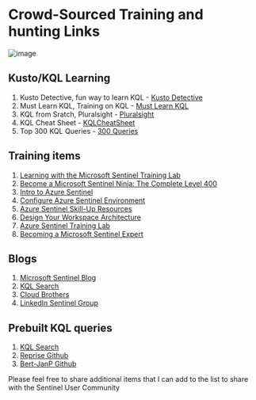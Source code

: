 # **Crowd-Sourced Training and hunting Links**

![image](https://github.com/MSJosh/documentation/assets/120500937/608929d8-d8c9-4c91-87bb-51e4d64f6ce9)



## **Kusto/KQL Learning**
1. Kusto Detective, fun way to learn KQL - [Kusto Detective](https://detective.kusto.io)
2. Must Learn KQL, Training on KQL - [Must Learn KQL](https://github.com/rod-trent/MustLearnKQL)
3. KQL from Sratch, Pluralsight - [Pluralsight](https://www.pluralsight.com/courses/kusto-query-language-kql-from-scratch)
4. KQL Cheat Sheet - [KQLCheatSheet](https://github.com/MSJosh/documentation/blob/main/Sentinel/Training%20Documents/kql_cheat_sheet_v01%20(2).pdf)
5. Top 300 KQL Queries - [300 Queries](https://github.com/MSJosh/documentation/blob/main/Sentinel/Training%20Documents/Top%20300%20Azure%20Sentinel%20KQL%20Query%20_%20%20(1).pdf)

## **Training items**
1. [Learning with the Microsoft Sentinel Training Lab](https://github.com/microsoft/techcommunity.microsoft.com/tree/master/microsoft-sentinel-blog/learning-with-the-microsoft-sentinel-training-lab)
2. [Become a Microsoft Sentinel Ninja: The Complete Level 400](https://github.com/microsoft/techcommunity.microsoft.com/tree/master/microsoft-sentinel-blog/become-a-microsoft-sentinel-ninja-the-complete-level-400)
3. [Intro to Azure Sentinel](https://github.com/microsoft/learn.microsoft.com/tree/master/en-us/training/modules/intro-to-azure-sentinel)
4. [Configure Azure Sentinel Environment](https://github.com/microsoft/learn.microsoft.com/tree/master/en-us/training/paths/sc-200-configure-azure-sentinel-environment)
5. [Azure Sentinel Skill-Up Resources](https://github.com/microsoft/learn.microsoft.com/tree/master/en-us/azure/sentinel/skill-up-resources)
6. [Design Your Workspace Architecture](https://github.com/microsoft/learn.microsoft.com/tree/master/en-us/azure/sentinel/design-your-workspace-architecture)
7. [Azure Sentinel Training Lab](https://github.com/Azure/Azure-Sentinel/tree/master/Solutions/Training/Azure-Sentinel-Training-Lab)
8. [Becoming a Microsoft Sentinel Expert](https://cloudacademy.com/learning-paths/becoming-a-microsoft-sentinel-expert-4465/)

## **Blogs**
1. [Microsoft Sentinel Blog](https://github.com/microsoft/techcommunity.microsoft.com/tree/master/microsoft-sentinel-blog/bg-p/MicrosoftSentinelBlog)
2. [KQL Search](https://github.com/kqlquery/kqlquery.com)
3. [Cloud Brothers](https://github.com/cloudbrothers/cloudbrothers.info)
4. [LinkedIn Sentinel Group](https://www.linkedin.com/groups/8768381/)

## **Prebuilt KQL queries**
1. [KQL Search](https://www.kqlsearch.com)
2. [Reprise Github](https://github.com/reprise99/Sentinel-Queries)
3. [Bert-JanP Github](https://github.com/Bert-JanP)



Please feel free to share additional items that I can add to the list to share with the Sentinel User Community
